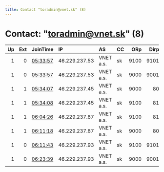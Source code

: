```yaml
---
title: Contact "toradmin@vnet.sk" (8)
---
```


# Contact: "toradmin@vnet.sk" (8)

|   Up |   Ext | JoinTime                                                                                            | IP            | AS        | CC   |   ORp |   Dirp | OS    | Version   | Nickname        |   eFamMembers |
|-----:|------:|:----------------------------------------------------------------------------------------------------|:--------------|:----------|:-----|------:|-------:|:------|:----------|:----------------|--------------:|
|    1 |     0 | [05:33:57](https://metrics.torproject.org/rs.html#details/01D3B71F140FFEC3A0C1FE84A656AE7697971EA4) | 46.229.237.53 | VNET a.s. | sk   |  9100 |   9101 | Linux | 0.3.2.10  | mravenisko1     |             4 |
|    1 |     0 | [05:33:57](https://metrics.torproject.org/rs.html#details/BA8AB7DAD07EC5D6534653CDF370FBD268A75FFF) | 46.229.237.53 | VNET a.s. | sk   |  9000 |   9001 | Linux | 0.3.2.10  | mravenisko1     |             4 |
|    1 |     1 | [05:34:07](https://metrics.torproject.org/rs.html#details/E1066543BE83DB19160E38D65169F4C93D52A9E5) | 46.229.237.45 | VNET a.s. | sk   |  9000 |     80 | Linux | 0.3.2.10  | mraveniskoexit1 |             4 |
|    1 |     1 | [05:34:08](https://metrics.torproject.org/rs.html#details/CA69CDAA961CA20BF77FBDE304449EDC4F058F97) | 46.229.237.45 | VNET a.s. | sk   |  9100 |     81 | Linux | 0.3.2.10  | mraveniskoexit1 |             4 |
|    1 |     1 | [06:04:26](https://metrics.torproject.org/rs.html#details/20A5B0B9D34E21EC4E10EDBA2F3971184E6533C2) | 46.229.237.87 | VNET a.s. | sk   |  9100 |     81 | Linux | 0.3.2.10  | mraveniskoexit2 |             2 |
|    1 |     1 | [06:11:18](https://metrics.torproject.org/rs.html#details/F299DE156C4CB8E4E72440F2E4950D6EFC91844C) | 46.229.237.87 | VNET a.s. | sk   |  9000 |     80 | Linux | 0.3.2.10  | mraveniskoexit2 |             2 |
|    1 |     0 | [06:11:43](https://metrics.torproject.org/rs.html#details/EA74DDCC2D6888FBA3E11B8797B47BDEAC885A24) | 46.229.237.93 | VNET a.s. | sk   |  9100 |   9101 | Linux | 0.3.2.10  | mravenisko2     |             2 |
|    1 |     0 | [06:23:39](https://metrics.torproject.org/rs.html#details/66FFF24041165387168870A3BC6480ECEC3B5D49) | 46.229.237.93 | VNET a.s. | sk   |  9000 |   9001 | Linux | 0.3.2.10  | mravenisko2     |             2 |

